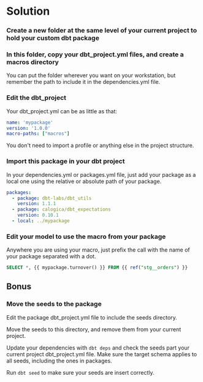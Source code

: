 # Solution

### Create a new folder at the same level of your current project to hold your custom dbt package
### In this folder, copy your dbt_project.yml files, and create a macros directory

You can put the folder wherever you want on your workstation, but remember the path to include it in the dependencies.yml file.

### Edit the dbt_project

Your dbt_project.yml can be as little as that:

```yml
name: 'mypackage'
version: '1.0.0'
macro-paths: ["macros"]
```

You don't need to import a profile or anything else in the project structure.

### Import this package in your dbt project

In your dependencies.yml or packages.yml file, just add your package as a local one using the relative or absolute path of your package.

```yml
packages:
  - package: dbt-labs/dbt_utils
    version: 1.1.1
  - package: calogica/dbt_expectations
    version: 0.10.1
  - local: ../mypackage
```

### Edit your model to use the macro from your package

Anywhere you are using your macro, just prefix the call with the name of your package separated with a dot.

```sql
SELECT *, {{ mypackage.turnover() }} FROM {{ ref("stg__orders") }}
```

## Bonus

### Move the seeds to the package

Edit the package dbt_project.yml file to include the seeds directory.

Move the seeds to this directory, and remove them from your current project.

Update your dependencies with `dbt deps` and check the seeds part your current project dbt_project.yml file. Make sure the target schema applies to all seeds, including the ones in packages.

Run `dbt seed` to make sure your seeds are insert correctly.